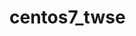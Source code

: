 # centos7_twse

<script type='application/ld+json'> 
{
  "@context": "http://www.schema.org",
  "@type": "WebSite",
  "name": "Docker",
  "url": "https://www.docker.com"
}
</script>
